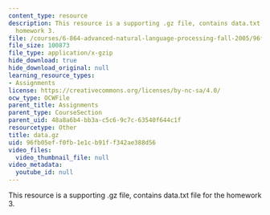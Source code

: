 ```yaml
---
content_type: resource
description: This resource is a supporting .gz file, contains data.txt file for the
  homework 3.
file: /courses/6-864-advanced-natural-language-processing-fall-2005/96fb05eff0fb1e1cb91ff342ae388d56_data.gz
file_size: 100873
file_type: application/x-gzip
hide_download: true
hide_download_original: null
learning_resource_types:
- Assignments
license: https://creativecommons.org/licenses/by-nc-sa/4.0/
ocw_type: OCWFile
parent_title: Assignments
parent_type: CourseSection
parent_uid: 48a8a6b4-bb3a-c5c6-9c7c-63540f644c1f
resourcetype: Other
title: data.gz
uid: 96fb05ef-f0fb-1e1c-b91f-f342ae388d56
video_files:
  video_thumbnail_file: null
video_metadata:
  youtube_id: null
---
```

This resource is a supporting .gz file, contains data.txt file for the homework 3.